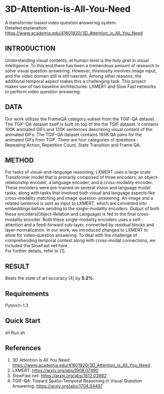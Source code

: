 # 3D-Attention-is-All-You-Need
A transformer based video question answering system.    
Detailed explanation: https://www.academia.edu/41601920/3D_Attention_is_All_You_Need

## INTRODUCTION
Understanding visual contents, at human-level is the holy grail in visual intelligence. To this end,there has been a tremendous amount of research to solve visual question answering. However, thismostly involves image input, and the video domain still is still nascent. Among other reasons, the
additional temporal aspect makes this a challenging task.
This project makes use of two baseline architectures: LXMERT and Slow Fast networks to perform video question answering. 

## DATA
Our work utilizes the FrameQA category subset from the TGIF-QA dataset. The TGIF-QA dataset
itself is built on top of the the TGIF dataset. It contains 100K animated GIFs and 120K sentences
describing visual content of the animated GIFs. The TGIF-QA dataset contains 165K QA pairs for
the animated GIFs from TGIF. There are four categories of questions - Repeating Action, Repetition
Count, State Transition and Frame QA. 

## METHOD
For tasks of visual-and-language reasoning, LXMERT uses a large scale Transformer model that
is primarily composed of three encoders: an object-relationship encoder, a language encoder, and a
cross-modality encoder. These encoders were pre-trained on several vision and language model tasks,
along with tasks that involved both visual and language aspects like cross-modality matching and
image question-answering.
An image and a related sentence is sent as input to LXMERT, which are converted into embeddings
before sending to the single-modality encoders. Output of both these encoders(Object-Relation and
Language) is fed to the ﬁnal cross-modality encoder. Both these single-modality encoders uses a
self-attention and a feed-forward sub-layer, connected by residual blocks and layer-normalization.
In our work, we introduced changes to LXMERT to allow for video-question answering. To deal with
the challenge of comprehending temporal context along with cross-modal connections, we included
the SlowFast net here.  
For further details, refer to [1]. 

## RESULT
Beats the state of art accuracy [4] by **5.2%**.

## Requirements
Pytorch-1.3

## Quick Start
sh Run.sh

## References
1) 3D Attention is All You Need: https://www.academia.edu/41601920/3D_Attention_is_All_You_Need
2) LXMERT: https://arxiv.org/abs/1908.07490
3) SlowFast net: https://arxiv.org/abs/1812.03982
4) TGIF-QA: Toward Spatio-Temporal Reasoning in Visual Question Answering: https://arxiv.org/abs/1704.04497
